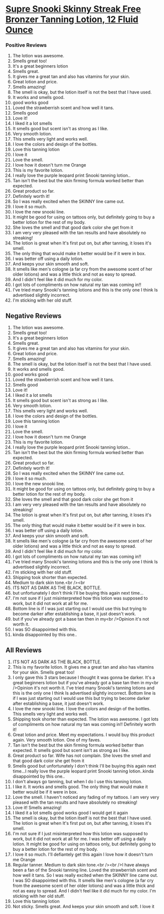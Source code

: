 # [Supre Snooki Skinny Streak Free Bronzer Tanning Lotion, 12 Fluid Ounce](https://products.checkmycream.com/products/Supre-Snooki-Skinny-Streak-Free-Bronzer-Tanning-Lotion-12-Fluid-Ounce.html)

### Positive Reviews

<ol>
      <li>The lotion was awesome.</li>
      <li>Smells great too!</li>
      <li>It&#x27;s a great beginners lotion</li>
      <li>Smells great.</li>
      <li>It gives me a great tan and also has vitamins for your skin.</li>
      <li>Great lotion and price.</li>
      <li>Smells amazing!</li>
      <li>The smell is okay, but the lotion itself is not the best that I have used.</li>
      <li>It works and smells good.</li>
      <li>good works good</li>
      <li>Loved the strawberrish scent and how well it tans.</li>
      <li>Smells good</li>
      <li>Love it!</li>
      <li>I liked it a lot smells</li>
      <li>It smells good but scent isn&#x27;t as strong as I like.</li>
      <li>Very smooth lotion.</li>
      <li>This smells very light and works well.</li>
      <li>I love the colors and design of the bottles.</li>
      <li>Love this tanning lotion</li>
      <li>I love it</li>
      <li>Love the smell.  </li>
      <li>I love how it doesn&#x27;t turn me Orange</li>
      <li>This is my favorite lotion.</li>
      <li>I really love the purple leopard print Snooki tanning lotion..</li>
      <li>Tan isn&#x27;t the best but the skin firming formula worked better than expected.</li>
      <li>Great product so far.</li>
      <li>Definitely worth it!</li>
      <li>So I was really excited when the SKINNY line came out.</li>
      <li>I love it so much.</li>
      <li>I love the new snooki line.</li>
      <li>It might be good for using on tattoos only, but definitely going to buy a better lotion for the rest of my body.</li>
      <li>She loves the smell and that good dark color she get from it</li>
      <li>I am very very pleased with the tan results and have absolutely no streaking!</li>
      <li>The lotion is great when It&#x27;s first put on, but after tanning, it loses it&#x27;s smell.</li>
      <li>The only thing that would make it better would be if it were in box.</li>
      <li>I was better off using a daily lotion.  </li>
      <li>And keeps your skin smooth and soft.</li>
      <li>It smells like men&#x27;s cologne (a far cry from the awesome scent of her older lotions) and was a little thick and not as easy to spread.</li>
      <li>And I didn&#x27;t feel like it did much for my color.</li>
      <li>I got lots of compliments on how natural my tan was coming in!!</li>
      <li>I&#x27;ve tried many Snooki&#x27;s tanning lotions and this is the only one I think Is advertised slightly incorrect.</li>
      <li>I&#x27;m sticking with her old stuff.</li>
</ol>


<h2>Negative Reviews</h2>
<ol>
<li> The lotion was awesome.</li>
<li> Smells great too!</li>
<li> It&#x27;s a great beginners lotion</li>
<li> Smells great.</li>
<li> It gives me a great tan and also has vitamins for your skin.</li>
<li> Great lotion and price.</li>
<li> Smells amazing!</li>
<li> The smell is okay, but the lotion itself is not the best that I have used.</li>
<li> It works and smells good.</li>
<li> good works good</li>
<li> Loved the strawberrish scent and how well it tans.</li>
<li> Smells good</li>
<li> Love it!</li>
<li> I liked it a lot smells</li>
<li> It smells good but scent isn&#x27;t as strong as I like.</li>
<li> Very smooth lotion.</li>
<li> This smells very light and works well.</li>
<li> I love the colors and design of the bottles.</li>
<li> Love this tanning lotion</li>
<li> I love it</li>
<li> Love the smell.  </li>
<li> I love how it doesn&#x27;t turn me Orange</li>
<li> This is my favorite lotion.</li>
<li> I really love the purple leopard print Snooki tanning lotion..</li>
<li> Tan isn&#x27;t the best but the skin firming formula worked better than expected.</li>
<li> Great product so far.</li>
<li> Definitely worth it!</li>
<li> So I was really excited when the SKINNY line came out.</li>
<li> I love it so much.</li>
<li> I love the new snooki line.</li>
<li> It might be good for using on tattoos only, but definitely going to buy a better lotion for the rest of my body.</li>
<li> She loves the smell and that good dark color she get from it</li>
<li> I am very very pleased with the tan results and have absolutely no streaking!</li>
<li> The lotion is great when It&#x27;s first put on, but after tanning, it loses it&#x27;s smell.</li>
<li> The only thing that would make it better would be if it were in box.</li>
<li> I was better off using a daily lotion.  </li>
<li> And keeps your skin smooth and soft.</li>
<li> It smells like men&#x27;s cologne (a far cry from the awesome scent of her older lotions) and was a little thick and not as easy to spread.</li>
<li> And I didn&#x27;t feel like it did much for my color.</li>
<li> I got lots of compliments on how natural my tan was coming in!!</li>
<li> I&#x27;ve tried many Snooki&#x27;s tanning lotions and this is the only one I think Is advertised slightly incorrect.</li>
<li> I&#x27;m sticking with her old stuff.</li>
<li> Shipping took shorter than expected.</li>
<li> Medium to dark skin tone.&lt;br /&gt;&lt;br</li>
<li> ITS NOT AS DARK AS THE BLACK, BOTTLE.</li>
<li> but unfortunately I don&#x27;t think I&#x27;ll be buying this again next time...</li>
<li> I&#x27;m not sure if I just misinterpreted how this lotion was supposed to work, but it did not work at all for me.  </li>
<li> Bottom line is if I was just starting out I would use this but trying to become darker after establishing a base, it just doesn&#x27;t work.</li>
<li> but if you&#x27;ve already got a base tan then in my&lt;br /&gt;Opinion it&#x27;s not worth it.</li>
<li> I was SO disappointed with this.</li>
<li> kinda disappointed by this one..</li>
</ol>

<h2>All Reviews</h2>

<ol>
    <li> ITS NOT AS DARK AS THE BLACK, BOTTLE.</li>
    <li> This is my favorite lotion. It gives me a great tan and also has vitamins for your skin. Smells great too!</li>
    <li> I only gave this 3 stars because I thought it was gonna be darker. It&#x27;s a great beginners lotion but if you&#x27;ve already got a base tan then in my&lt;br /&gt;Opinion it&#x27;s not worth it. I&#x27;ve tried many Snooki&#x27;s tanning lotions and this is the only one I think Is advertised slightly incorrect. Bottom line is if I was just starting out I would use this but trying to become darker after establishing a base, it just doesn&#x27;t work.</li>
    <li> I love the new snooki line. I love the colors and design of the bottles. This smells very light and works well.</li>
    <li> Shipping took shorter than expected. The lotion was awesome. I got lots of compliments on how natural my tan was coming in!! Definitely worth it!</li>
    <li> Great lotion and price. Meet my expectations. I would buy this product again. Very smooth lotion. One of my faves.</li>
    <li> Tan isn&#x27;t the best but the skin firming formula worked better than expected. It smells good but scent isn&#x27;t as strong as I like.</li>
    <li> Great product so far. Wife has not complain. She loves the smell and that good dark color she get from it</li>
    <li> Smells good but unfortunately I don&#x27;t think I&#x27;ll be buying this again next time...I really love the purple leopard print Snooki tanning lotion..kinda disappointed by this one..</li>
    <li> I don&#x27;t always go tanning, but when I do I use this tanning lotion.</li>
    <li> I like it. It works and smells good. The only thing that would make it better would be if it were in box.</li>
    <li> Love the smell.  I haven&#x27;t noticed any fading of my tattoos.  I am very very pleased with the tan results and have absolutely no streaking!</li>
    <li> Love it! Smells amazing!</li>
    <li> I liked it a lot smells good works good I would get it again</li>
    <li> The smell is okay, but the lotion itself is not the best that I have used. The lotion is great when It&#x27;s first put on, but after tanning, it loses it&#x27;s smell.</li>
    <li> I&#x27;m not sure if I just misinterpreted how this lotion was supposed to work, but it did not work at all for me.  I was better off using a daily lotion.  It might be good for using on tattoos only, but definitely going to buy a better lotion for the rest of my body.</li>
    <li> I love it so much. I&#x27;ll defiantely get this again I love how it doesn&#x27;t turn me Orange</li>
    <li> Regular tanner. Medium to dark skin tone.&lt;br /&gt;&lt;br /&gt;I have always been a fan of the Snooki tanning line. Loved the strawberrish scent and how well it tans. So I was really excited when the SKINNY line came out. I was SO disappointed with this. It smells like men&#x27;s cologne (a far cry from the awesome scent of her older lotions) and was a little thick and not as easy to spread. And I didn&#x27;t feel like it did much for my color. I&#x27;m sticking with her old stuff.</li>
    <li> Love this tanning lotion</li>
    <li> Not sticky. Smells great. And keeps your skin smooth and soft. I love it</li>
</ol>




